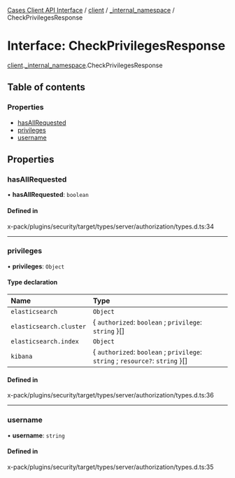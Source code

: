 [Cases Client API Interface](../README.md) / [client](../modules/client.md) / [\_internal\_namespace](../modules/client._internal_namespace.md) / CheckPrivilegesResponse

# Interface: CheckPrivilegesResponse

[client](../modules/client.md).[_internal_namespace](../modules/client._internal_namespace.md).CheckPrivilegesResponse

## Table of contents

### Properties

- [hasAllRequested](client._internal_namespace.CheckPrivilegesResponse.md#hasallrequested)
- [privileges](client._internal_namespace.CheckPrivilegesResponse.md#privileges)
- [username](client._internal_namespace.CheckPrivilegesResponse.md#username)

## Properties

### hasAllRequested

• **hasAllRequested**: `boolean`

#### Defined in

x-pack/plugins/security/target/types/server/authorization/types.d.ts:34

___

### privileges

• **privileges**: `Object`

#### Type declaration

| Name | Type |
| :------ | :------ |
| `elasticsearch` | `Object` |
| `elasticsearch.cluster` | { `authorized`: `boolean` ; `privilege`: `string`  }[] |
| `elasticsearch.index` | `Object` |
| `kibana` | { `authorized`: `boolean` ; `privilege`: `string` ; `resource?`: `string`  }[] |

#### Defined in

x-pack/plugins/security/target/types/server/authorization/types.d.ts:36

___

### username

• **username**: `string`

#### Defined in

x-pack/plugins/security/target/types/server/authorization/types.d.ts:35
